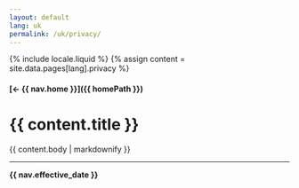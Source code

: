 ```yaml
---
layout: default
lang: uk
permalink: /uk/privacy/
---
```



{% include locale.liquid %}
{% assign content = site.data.pages[lang].privacy %}

#### [← {{ nav.home }}]({{ homePath }})

# {{ content.title }}

{{ content.body | markdownify }}

---

**{{ nav.effective_date }}**